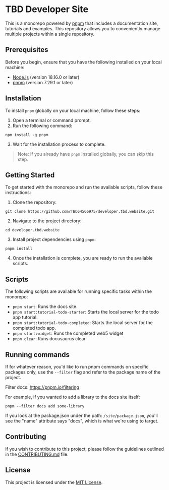 # TBD Developer Site

This is a monorepo powered by [pnpm](https://pnpm.io/) that includes a documentation site, tutorials and examples. This repository allows you to conveniently manage multiple projects within a single repository.

## Prerequisites

Before you begin, ensure that you have the following installed on your local machine:

- [Node.js](https://nodejs.org/) (version 18.16.0 or later)
- [pnpm](https://pnpm.io/) (version 7.29.1 or later)

## Installation

To install `pnpm` globally on your local machine, follow these steps:

1. Open a terminal or command prompt.
2. Run the following command:

```shell
npm install -g pnpm
```

3. Wait for the installation process to complete.

> Note: If you already have `pnpm` installed globally, you can skip this step.

## Getting Started

To get started with the monorepo and run the available scripts, follow these instructions:

1. Clone the repository:

```shell
git clone https://github.com/TBD54566975/developer.tbd.website.git
```

2. Navigate to the project directory:

```shell
cd developer.tbd.website
```

3. Install project dependencies using `pnpm`:

```shell
pnpm install
```

4. Once the installation is complete, you are ready to run the available scripts.

## Scripts

The following scripts are available for running specific tasks within the monorepo:

- `pnpm start`: Runs the docs site.
- `pnpm start:tutorial-todo-starter`: Starts the local server for the todo app tutorial.
- `pnpm start:tutorial-todo-completed`: Starts the local server for the completed todo app.
- `pnpm start:widget`: Runs the completed web5 widget
- `pnpm clear`: Runs docusaurus clear

## Running commands

If for whatever reason, you'd like to run pnpm commands on specific packages only, use the `--filter` flag and refer to the package name of the project.

Filter docs: https://pnpm.io/filtering

For example, if you wanted to add a library to the docs site itself:

`pnpm --filter docs add some-library`

If you look at the package.json under the path: `/site/package.json`, you'll see the "name" attribute says "docs", which is what we're using to target.

## Contributing

If you wish to contribute to this project, please follow the guidelines outlined in the [CONTRIBUTING.md](CONTRIBUTING.md) file.

## License

This project is licensed under the [MIT License](LICENSE).
